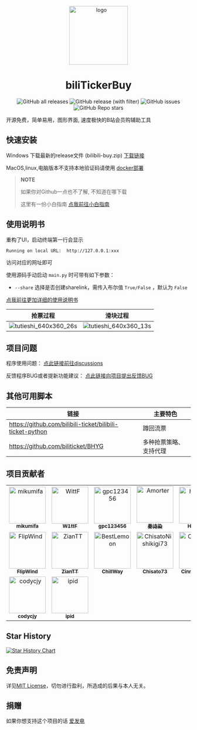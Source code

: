 <div align="center">
  <a href="https://github.com/mikumifa/biliTickerBuy" target="_blank">
    <img width="160" src="icon.ico" alt="logo">
  </a>
  <h1 id="koishi">biliTickerBuy</h1>

![GitHub all releases](https://img.shields.io/github/downloads/mikumifa/biliTickerBuy/total)
![GitHub release (with filter)](https://img.shields.io/github/v/release/mikumifa/biliTickerBuy)
![GitHub issues](https://img.shields.io/github/issues/mikumifa/biliTickerBuy)
![GitHub Repo stars](https://img.shields.io/github/stars/mikumifa/biliTickerBuy)

</div>

开源免费，简单易用，图形界面, 速度极快的B站会员购辅助工具


## 快速安装

Windows 下载最新的release文件 (bilibili-buy.zip) [下载链接](https://github.com/mikumifa/biliTickerBuy/releases) 

MacOS,linux,电脑版本不支持本地验证码请使用 [docker部署](https://github.com/mikumifa/biliTickerBuy/wiki/linux%E5%92%8CMacOS%E7%9A%84%E8%BF%90%E8%A1%8C%E6%96%B9%E5%BC%8F-%EF%BC%88%E4%BD%BF%E7%94%A8docker)
 
> **NOTE**
>
> 如果你对Github一点也不了解, 不知道在哪下载
>
> 这里有一份小白指南 [点我前往小白指南](https://github.com/mikumifa/biliTickerBuy/wiki/%E5%B0%8F%E7%99%BD%E4%B8%8B%E8%BD%BD%E6%8C%87%E5%8D%97)

## 使用说明书
重构了UI，启动终端第一行会显示

```
Running on local URL:  http://127.0.0.1:xxx
```

访问对应的网址即可

使用源码手动启动 `main.py` 时可带有如下参数：

- `--share` 选择是否创建sharelink，需传入布尔值 `True/False` ，默认为 `False`

[点我前往更加详细的使用说明书](https://github.com/mikumifa/biliTickerBuy/wiki/%E6%8A%A2%E7%A5%A8%E8%AF%B4%E6%98%8E)

| 抢票过程                                                     | 滑块过程                                                     |
| ------------------------------------------------------------ | ------------------------------------------------------------ |
| ![tutieshi_640x360_26s](https://github.com/mikumifa/biliTickerBuy/assets/99951454/be7c072a-7449-4df9-aeb5-fca0c49b0a0e) | ![tutieshi_640x360_13s](https://github.com/mikumifa/biliTickerBuy/assets/99951454/508e7c08-2cdd-42a9-9529-34f74e08036e) |

## 项目问题

程序使用问题： [点此链接前往discussions](https://github.com/mikumifa/biliTickerBuy/discussions)

反馈程序BUG或者提新功能建议： [点此链接向项目提出反馈BUG](https://github.com/mikumifa/biliTickerBuy/issues/new/choose)

## 其他可用脚本

| 链接                                                      | 主要特色               |
| --------------------------------------------------------- | ---------------------- |
| https://github.com/bilibili-ticket/bilibili-ticket-python | 蹲回流票               |
| https://github.com/biliticket/BHYG                        | 多种抢票策略、支持代理 |

## 项目贡献者

<!-- readme: collaborators,contributors -start -->
<table>
	<tbody>
		<tr>
            <td align="center">
                <a href="https://github.com/mikumifa">
                    <img src="https://avatars.githubusercontent.com/u/99951454?v=4" width="100;" alt="mikumifa"/>
                    <br />
                    <sub><b>mikumifa</b></sub>
                </a>
            </td>
            <td align="center">
                <a href="https://github.com/WittF">
                    <img src="https://avatars.githubusercontent.com/u/108567138?v=4" width="100;" alt="WittF"/>
                    <br />
                    <sub><b>W1ttF</b></sub>
                </a>
            </td>
            <td align="center">
                <a href="https://github.com/gpc123456">
                    <img src="https://avatars.githubusercontent.com/u/78298238?v=4" width="100;" alt="gpc123456"/>
                    <br />
                    <sub><b>gpc123456</b></sub>
                </a>
            </td>
            <td align="center">
                <a href="https://github.com/Amorter">
                    <img src="https://avatars.githubusercontent.com/u/63935225?v=4" width="100;" alt="Amorter"/>
                    <br />
                    <sub><b>秦诗染</b></sub>
                </a>
            </td>
            <td align="center">
                <a href="https://github.com/howarle">
                    <img src="https://avatars.githubusercontent.com/u/63032487?v=4" width="100;" alt="howarle"/>
                    <br />
                    <sub><b>HowarLi</b></sub>
                </a>
            </td>
            <td align="center">
                <a href="https://github.com/xmbhjQAQ">
                    <img src="https://avatars.githubusercontent.com/u/72352414?v=4" width="100;" alt="xmbhjQAQ"/>
                    <br />
                    <sub><b>xmbhjQAQ</b></sub>
                </a>
            </td>
		</tr>
		<tr>
            <td align="center">
                <a href="https://github.com/FlipWind">
                    <img src="https://avatars.githubusercontent.com/u/89458091?v=4" width="100;" alt="FlipWind"/>
                    <br />
                    <sub><b>FlipWind</b></sub>
                </a>
            </td>
            <td align="center">
                <a href="https://github.com/ZianTT">
                    <img src="https://avatars.githubusercontent.com/u/53261506?v=4" width="100;" alt="ZianTT"/>
                    <br />
                    <sub><b>ZianTT</b></sub>
                </a>
            </td>
            <td align="center">
                <a href="https://github.com/BestLemoon">
                    <img src="https://avatars.githubusercontent.com/u/53417050?v=4" width="100;" alt="BestLemoon"/>
                    <br />
                    <sub><b>ChillWay</b></sub>
                </a>
            </td>
            <td align="center">
                <a href="https://github.com/ChisatoNishikigi73">
                    <img src="https://avatars.githubusercontent.com/u/89033115?v=4" width="100;" alt="ChisatoNishikigi73"/>
                    <br />
                    <sub><b>Chisato73</b></sub>
                </a>
            </td>
            <td align="center">
                <a href="https://github.com/CinnabarCHU">
                    <img src="https://avatars.githubusercontent.com/u/79802118?v=4" width="100;" alt="CinnabarCHU"/>
                    <br />
                    <sub><b>CinnabarCHU</b></sub>
                </a>
            </td>
            <td align="center">
                <a href="https://github.com/shirok1">
                    <img src="https://avatars.githubusercontent.com/u/12044683?v=4" width="100;" alt="shirok1"/>
                    <br />
                    <sub><b>Shiroki Satsuki</b></sub>
                </a>
            </td>
		</tr>
		<tr>
            <td align="center">
                <a href="https://github.com/codycjy">
                    <img src="https://avatars.githubusercontent.com/u/64593412?v=4" width="100;" alt="codycjy"/>
                    <br />
                    <sub><b>codycjy</b></sub>
                </a>
            </td>
            <td align="center">
                <a href="https://github.com/ipid">
                    <img src="https://avatars.githubusercontent.com/u/5251264?v=4" width="100;" alt="ipid"/>
                    <br />
                    <sub><b>ipid</b></sub>
                </a>
            </td>
		</tr>
	<tbody>
</table>
<!-- readme: collaborators,contributors -end -->


## Star History

[![Star History Chart](https://api.star-history.com/svg?repos=mikumifa/biliTickerBuy&type=Date)](https://star-history.com/#mikumifa/biliTickerBuy&Date)

## 免责声明

详见[MIT License](./LICENSE)，切勿进行盈利，所造成的后果与本人无关。

## 捐赠

如果你想支持这个项目的话 [爱发电](https://afdian.com/a/mikumifa)
